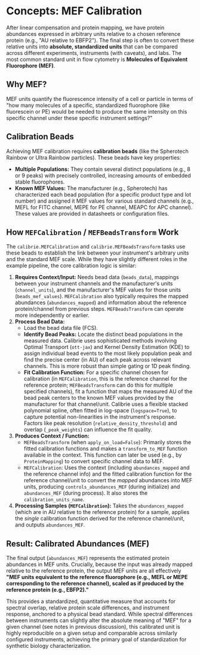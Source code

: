 
# Concepts: MEF Calibration

After linear compensation and protein mapping, we have protein abundances expressed in arbitrary units relative to a chosen reference protein (e.g., "AU relative to EBFP2"). The final step is often to convert these relative units into **absolute, standardized units** that can be compared across different experiments, instruments (with caveats), and labs. The most common standard unit in flow cytometry is **Molecules of Equivalent Fluorophore (MEF)**.

## Why MEF?

MEF units quantify the fluorescence intensity of a cell or particle in terms of "how many molecules of a specific, standardized fluorophore (like fluorescein or PE) would be needed to produce the same intensity on this specific channel under these specific instrument settings?"

## Calibration Beads

Achieving MEF calibration requires **calibration beads** (like the Spherotech Rainbow or Ultra Rainbow particles). These beads have key properties:

*   **Multiple Populations:** They contain several distinct populations (e.g., 8 or 9 peaks) with precisely controlled, increasing amounts of embedded stable fluorophores.
*   **Known MEF Values:** The manufacturer (e.g., Spherotech) has characterized each bead population (for a specific product type and lot number) and assigned it MEF values for various standard channels (e.g., MEFL for FITC channel, MEPE for PE channel, MEAPC for APC channel). These values are provided in datasheets or configuration files.

## How `MEFCalibration` / `MEFBeadsTransform` Work

The `calibrie.MEFCalibration` and `calibrie.MEFBeadsTransform` tasks use these beads to establish the link between your instrument's arbitrary units and the standard MEF scale. While they have slightly different roles in the example pipeline, the core calibration logic is similar:

1.  **Requires Context/Input:** Needs bead data (`beads_data`), mappings between your instrument channels and the manufacturer's units (`channel_units`), and the manufacturer's MEF values for those units (`beads_mef_values`). `MEFCalibration` also typically requires the mapped abundances (`abundances_mapped`) and information about the reference protein/channel from previous steps. `MEFBeadsTransform` can operate more independently or earlier.
2.  **Process Bead Data:**
    *   Load the bead data file (FCS).
    *   **Identify Bead Peaks:** Locate the distinct bead populations in the measured data. Calibrie uses sophisticated methods involving Optimal Transport (`ott-jax`) and Kernel Density Estimation (KDE) to assign individual bead events to the most likely population peak and find the precise center (in AU) of each peak across relevant channels. This is more robust than simple gating or 1D peak finding.
    *   **Fit Calibration Function:** For a specific channel chosen for calibration (in `MEFCalibration`, this is the reference channel for the reference protein; `MEFBeadsTransform` can do this for multiple specified channels), fit a function that maps the measured AU of the bead peak centers to the known MEF values provided by the manufacturer for that channel/unit. Calibrie uses a flexible stacked polynomial spline, often fitted in log-space (`logspace=True`), to capture potential non-linearities in the instrument's response. Factors like peak resolution (`relative_density_threshold`) and overlap (`_peak_weights`) can influence the fit quality.
3.  **Produces Context / Function:**
    *   `MEFBeadsTransform` (when `apply_on_load=False`): Primarily stores the fitted calibration functions and makes a `transform_to_MEF` function available in the context. This function can later be used (e.g., by `ProteinMapping`) to convert specific channel data to MEF.
    *   `MEFCalibration`: Uses the context (including `abundances_mapped` and the reference channel info) and the fitted calibration function for the reference channel/unit to convert the *mapped* abundances into MEF units, producing `controls_abundances_MEF` (during initialize) and `abundances_MEF` (during process). It also stores the `calibration_units_name`.
4.  **Processing Samples (`MEFCalibration`):** Takes the `abundances_mapped` (which are in AU relative to the reference protein) for a sample, applies the *single* calibration function derived for the reference channel/unit, and outputs `abundances_MEF`.

## Result: Calibrated Abundances (MEF)

The final output (`abundances_MEF`) represents the estimated protein abundances in MEF units. Crucially, because the input was already mapped relative to the reference protein, the output MEF units are all effectively **"MEF units equivalent to the reference fluorophore (e.g., MEFL or MEPE corresponding to the reference channel), scaled as if produced by the reference protein (e.g., EBFP2)."**

This provides a standardized, quantitative measure that accounts for spectral overlap, relative protein scale differences, and instrument response, anchored to a physical bead standard. While spectral differences between instruments can slightly alter the absolute meaning of "MEF" for a given channel (see notes in previous discussion), this calibrated unit is highly reproducible on a given setup and comparable across similarly configured instruments, achieving the primary goal of standardization for synthetic biology characterization.
